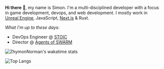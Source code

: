 **Hi there** 👋, my name is Simon. I'm a multi-disciplined developer with a focus in game development, devops, and web development. I mostly work in [Unreal Engine](https://unrealengine.com/), JavaScript, [Next.js](https://nextjs.org) & Rust. 

*What I'm up to these days:*
- DevOps Engineer @ [STOIC](https://stoicstudio.com/)
- Director @ [Agents of SWARM](https://agentsofswarm.com)

<!--
**ZhymonNorman/ZhymonNorman** is a ✨ _special_ ✨ repository because its `README.md` (this file) appears on your GitHub profile.

Here are some ideas to get you started:

- 🔭 I’m currently working on ...
- 🌱 I’m currently learning ...
- 👯 I’m looking to collaborate on ...
- 🤔 I’m looking for help with ...
- 💬 Ask me about ...
- 📫 How to reach me: ...
- 😄 Pronouns: ...
- ⚡ Fun fact: ...
-->

![ZhymonNorman's wakatime stats](https://github-readme-stats.vercel.app/api?username=ZhymonNorman&show_icons=true&bg_color=127,C9DB03,E6E200&title_color=000&text_color=2C2C2E&icon_color=2C2C2E)

![Top Langs](https://wakatime.com/share/@ZhymonNorman/1190eeb6-1e4e-42fd-a4c3-fbd588d96abc.png)

<!--
<a rel="me" href="https://mastodon.online/@Zhymon">Mastodon</a>
-->
